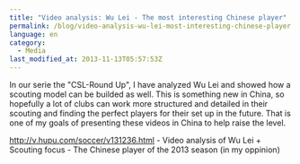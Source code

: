 ```yaml
---
title: "Video analysis: Wu Lei - The most interesting Chinese player"
permalink: /blog/video-analysis-wu-lei-most-interesting-chinese-player
language: en
category:
  - Media
last_modified_at: 2013-11-13T05:57:53Z
---
```


In our serie the "CSL-Round Up", I have analyzed Wu Lei and showed how a scouting model can be builded as well. This is something new in China, so hopefully a lot of clubs can work more structured and detailed in their scouting and finding the perfect players for their set up in the future. That is one of my goals of presenting these videos in China to help raise the level.

<http://v.hupu.com/soccer/v131236.html> - Video analysis of Wu Lei + Scouting focus - The Chinese player of the 2013 season (in my oppinion)
